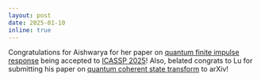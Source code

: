 ```yaml
---
layout: post
date: 2025-01-10
inline: true
---
```


Congratulations for Aishwarya for her paper on [quantum finite impulse response](https://arxiv.org/abs/2501.10166) being accepted to [ICASSP 2025](https://2025.ieeeicassp.org)! Also, belated congrats to Lu for submitting his paper on [quantum coherent state transform](https://arxiv.org/abs/2412.12871) to arXiv!


